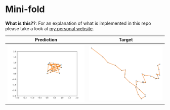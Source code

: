 # Mini-fold

**What is this??**: For an explanation of what is implemented in this repo
please take a look at [my personal
website](https://augustoperes.github.io/personal-website/posts/mini-fold/).

| Prediction                                               | Target                                                  |
|----------------------------------------------------------|---------------------------------------------------------|
| <img src="readme-images/folding.gif" alt="" width="400"> | <img src="readme-images/target.png" alt="" width="400"> |
